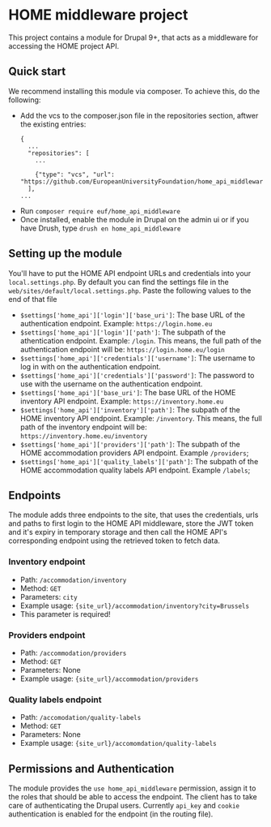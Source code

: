 # HOME middleware project

This project contains a module for Drupal 9+, that acts as a middleware for accessing the HOME project API.

## Quick start

We recommend installing this module via composer. To achieve this, do the following:
  - Add the vcs to the composer.json file in the repositories section, aftwer the existing entries:
    ```
    {
      ...
      "repositories": [
        ...
      
        {"type": "vcs", "url": "https://github.com/EuropeanUniversityFoundation/home_api_middleware/"},
      ],
    ...
    ```
  - Run `composer require euf/home_api_middleware`
  - Once installed, enable the module in Drupal on the admin ui or if you have Drush, type `drush en home_api_middleware`

## Setting up the module

You'll have to put the HOME API endpoint URLs and credentials into your `local.settings.php`. By default you can find the settings file in the `web/sites/default/local.settings.php`. Paste the following values to the end of that file
  - `$settings['home_api']['login']['base_uri']`: The base URL of the authentication endpoint. Example: `https://login.home.eu`
  - `$settings['home_api']['login']['path']`: The subpath of the athentication endpoint. Example: `/login`. This means, the full path of the authentication endpoint will be: `https://login.home.eu/login`
  - `$settings['home_api']['credentials']['username']`: The username to log in with on the authentication endpoint.
  - `$settings['home_api']['credentials']['password']`: The password to use with the username on the authentication endpoint.
  - `$settings['home_api']['base_uri']`: The base URL of the HOME inventory API endpoint. Example: `https://inventory.home.eu`
  - `$settings['home_api']['inventory']['path']`: The subpath of the HOME inventory API endpoint. Example: `/inventory`. This means, the full path of the inventory endpoint will be: `https://inventory.home.eu/inventory`
  - `$settings['home_api']['providers']['path']`: The subpath of the HOME accommodation providers API endpoint. Example `/providers`;
  - `$settings['home_api']['quality_labels']['path']`: The subpath of the HOME accommodation quality labels API endpoint. Example `/labels`;

## Endpoints
The module adds three endpoints to the site, that uses the credentials, urls and paths to first login to the HOME API middleware, store the JWT token and it's expiry in temporary storage and then call the HOME API's corresponding endpoint using the retrieved token to fetch data.

### Inventory endpoint
  - Path: `/accommodation/inventory`
  - Method: `GET`
  - Parameters: `city`
  - Example usage: `{site_url}/accommodation/inventory?city=Brussels`
  - This parameter is required!

### Providers endpoint
  - Path: `/accommodation/providers`
  - Method: `GET`
  - Parameters: None
  - Example usage: `{site_url}/accommodation/providers`

### Quality labels endpoint
  - Path: `/accomodation/quality-labels`
  - Method: `GET`
  - Parameters: None
  - Example usage: `{site_url}/accomomdation/quality-labels`

## Permissions and Authentication
The module provides the `use home_api_middleware` permission, assign it to the roles that should be able to access the endpoint. The client has to take care of authenticating the Drupal users. Currently `api_key` and `cookie` authentication is enabled for the endpoint (in the routing file).
